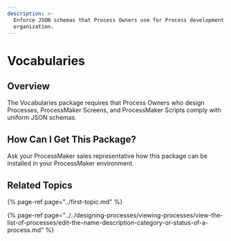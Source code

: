 ```yaml
---
description: >-
  Enforce JSON schemas that Process Owners use for Process development in your
  organization.
---
```


# Vocabularies

## Overview

The Vocabularies package requires that Process Owners who design Processes, ProcessMaker Screens, and ProcessMaker Scripts comply with uniform JSON schemas.

## How Can I Get This Package?

Ask your ProcessMaker sales representative how this package can be installed in your ProcessMaker environment.

## Related Topics

{% page-ref page="../first-topic.md" %}

{% page-ref page="../../designing-processes/viewing-processes/view-the-list-of-processes/edit-the-name-description-category-or-status-of-a-process.md" %}

